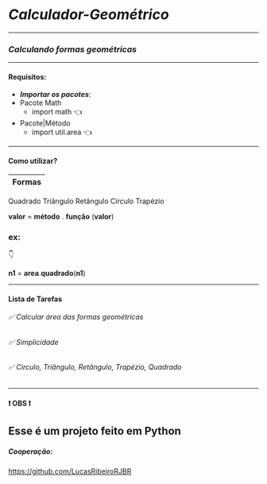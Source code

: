 # ***Calculador-Geométrico***
---
### _*Calculando formas geométricas*_
---
#### Requisitos:
* ***Importar os pacotes***:
* Pacote Math
  * import math :point_left:
* Pacote|Método 
  * import util.area :point_left:
---
#### Como utilizar?
Formas|
-|
Quadrado
Triângulo
Retângulo
Círculo
Trapézio

**valor** = **método** . **função** (**valor**)
### ex:
:point_down:

 **n1** = **area**.**quadrado**(**n1**)

---
#### Lista de Tarefas
###### :white_check_mark: Calcular área das formas geométricas

###### :white_check_mark: Simplicidade

###### :white_check_mark: Circulo, Triângulo, Retângulo, Trapézio, Quadrado
---
#### :exclamation: OBS :exclamation:
Esse é um projeto feito em Python
---
##### ***Cooperação***:
<https://github.com/LucasRibeiroRJBR>


